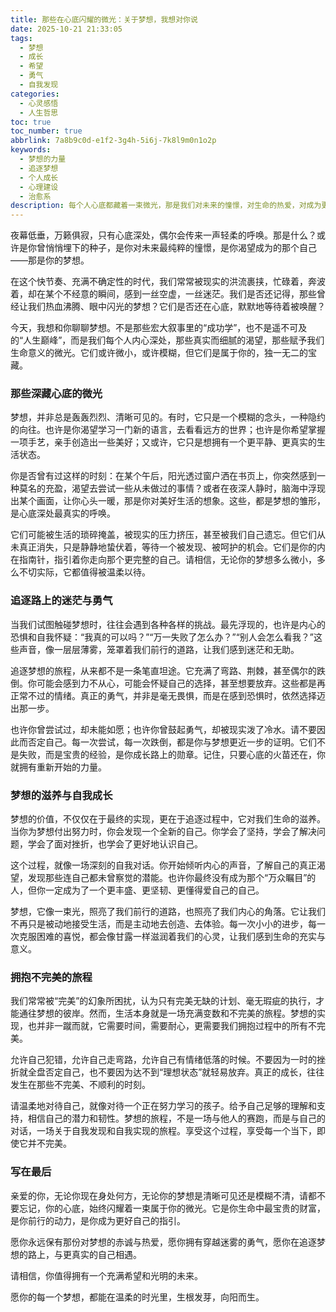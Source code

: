 ```yaml
---
title: 那些在心底闪耀的微光：关于梦想，我想对你说
date: 2025-10-21 21:33:05
tags:
  - 梦想
  - 成长
  - 希望
  - 勇气
  - 自我发现
categories:
  - 心灵感悟
  - 人生哲思
toc: true
toc_number: true
abbrlink: 7a8b9c0d-e1f2-3g4h-5i6j-7k8l9m0n1o2p
keywords:
  - 梦想的力量
  - 追逐梦想
  - 个人成长
  - 心理建设
  - 治愈系
description: 每个人心底都藏着一束微光，那是我们对未来的憧憬，对生命的热爱，对成为更好自己的渴望。在喧嚣的世界里，我们常常遗忘它们，或因恐惧而却步。这篇文章，想与你一同温柔地拾起那些被遗落的梦想，感受它们带来的温暖与力量，并勇敢地迈出属于自己的每一步。
---
```


夜幕低垂，万籁俱寂，只有心底深处，偶尔会传来一声轻柔的呼唤。那是什么？或许是你曾悄悄埋下的种子，是你对未来最纯粹的憧憬，是你渴望成为的那个自己——那是你的梦想。

在这个快节奏、充满不确定性的时代，我们常常被现实的洪流裹挟，忙碌着，奔波着，却在某个不经意的瞬间，感到一丝空虚，一丝迷茫。我们是否还记得，那些曾经让我们热血沸腾、眼中闪光的梦想？它们是否还在心底，默默地等待着被唤醒？

今天，我想和你聊聊梦想。不是那些宏大叙事里的“成功学”，也不是遥不可及的“人生巅峰”，而是我们每个人内心深处，那些真实而细腻的渴望，那些赋予我们生命意义的微光。它们或许微小，或许模糊，但它们是属于你的，独一无二的宝藏。

### 那些深藏心底的微光

梦想，并非总是轰轰烈烈、清晰可见的。有时，它只是一个模糊的念头，一种隐约的向往。也许是你渴望学习一门新的语言，去看看远方的世界；也许是你希望掌握一项手艺，亲手创造出一些美好；又或许，它只是想拥有一个更平静、更真实的生活状态。

你是否曾有过这样的时刻：在某个午后，阳光透过窗户洒在书页上，你突然感到一种莫名的充盈，渴望去尝试一些从未做过的事情？或者在夜深人静时，脑海中浮现出某个画面，让你心头一暖，那是你对美好生活的想象。这些，都是梦想的雏形，是心底深处最真实的呼唤。

它们可能被生活的琐碎掩盖，被现实的压力挤压，甚至被我们自己遗忘。但它们从未真正消失，只是静静地蛰伏着，等待一个被发现、被呵护的机会。它们是你的内在指南针，指引着你走向那个更完整的自己。请相信，无论你的梦想多么微小，多么不切实际，它都值得被温柔以待。

### 追逐路上的迷茫与勇气

当我们试图触碰梦想时，往往会遇到各种各样的挑战。最先浮现的，也许是内心的恐惧和自我怀疑：“我真的可以吗？”“万一失败了怎么办？”“别人会怎么看我？”这些声音，像一层层薄雾，笼罩着我们前行的道路，让我们感到迷茫和无助。

追逐梦想的旅程，从来都不是一条笔直坦途。它充满了弯路、荆棘，甚至偶尔的跌倒。你可能会感到力不从心，可能会怀疑自己的选择，甚至想要放弃。这些都是再正常不过的情绪。真正的勇气，并非是毫无畏惧，而是在感到恐惧时，依然选择迈出那一步。

也许你曾尝试过，却未能如愿；也许你曾鼓起勇气，却被现实泼了冷水。请不要因此而否定自己。每一次尝试，每一次跌倒，都是你与梦想更近一步的证明。它们不是失败，而是宝贵的经验，是你成长路上的勋章。记住，只要心底的火苗还在，你就拥有重新开始的力量。

### 梦想的滋养与自我成长

梦想的价值，不仅仅在于最终的实现，更在于追逐过程中，它对我们生命的滋养。当你为梦想付出努力时，你会发现一个全新的自己。你学会了坚持，学会了解决问题，学会了面对挫折，也学会了更好地认识自己。

这个过程，就像一场深刻的自我对话。你开始倾听内心的声音，了解自己的真正渴望，发现那些连自己都未曾察觉的潜能。也许你最终没有成为那个“万众瞩目”的人，但你一定成为了一个更丰盛、更坚韧、更懂得爱自己的自己。

梦想，它像一束光，照亮了我们前行的道路，也照亮了我们内心的角落。它让我们不再只是被动地接受生活，而是主动地去创造、去体验。每一次小小的进步，每一次克服困难的喜悦，都会像甘露一样滋润着我们的心灵，让我们感到生命的充实与意义。

### 拥抱不完美的旅程

我们常常被“完美”的幻象所困扰，认为只有完美无缺的计划、毫无瑕疵的执行，才能通往梦想的彼岸。然而，生活本身就是一场充满变数和不完美的旅程。梦想的实现，也并非一蹴而就，它需要时间，需要耐心，更需要我们拥抱过程中的所有不完美。

允许自己犯错，允许自己走弯路，允许自己有情绪低落的时候。不要因为一时的挫折就全盘否定自己，也不要因为达不到“理想状态”就轻易放弃。真正的成长，往往发生在那些不完美、不顺利的时刻。

请温柔地对待自己，就像对待一个正在努力学习的孩子。给予自己足够的理解和支持，相信自己的潜力和韧性。梦想的旅程，不是一场与他人的赛跑，而是与自己的对话，一场关于自我发现和自我实现的旅程。享受这个过程，享受每一个当下，即使它并不完美。

### 写在最后

亲爱的你，无论你现在身处何方，无论你的梦想是清晰可见还是模糊不清，请都不要忘记，你的心底，始终闪耀着一束属于你的微光。它是你生命中最宝贵的财富，是你前行的动力，是你成为更好自己的指引。

愿你永远保有那份对梦想的赤诚与热爱，愿你拥有穿越迷雾的勇气，愿你在追逐梦想的路上，与更真实的自己相遇。

请相信，你值得拥有一个充满希望和光明的未来。

愿你的每一个梦想，都能在温柔的时光里，生根发芽，向阳而生。